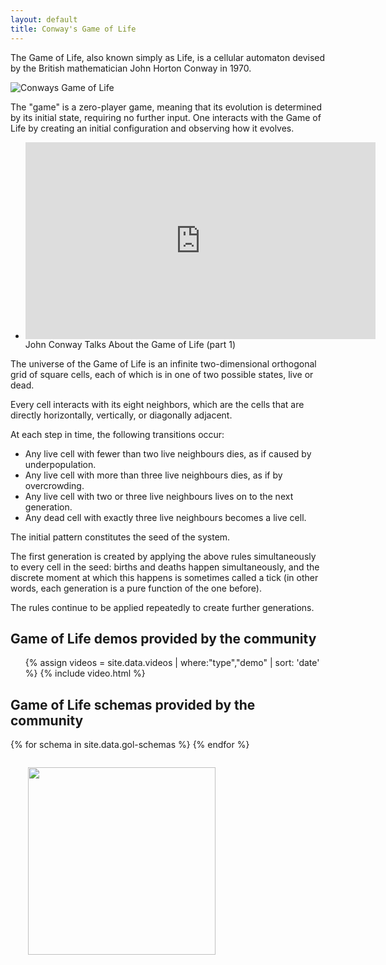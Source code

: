 ```yaml
---
layout: default
title: Conway's Game of Life
---
```


The Game of Life, also known simply as Life, is a cellular automaton devised by the British mathematician John Horton Conway in 1970.

![Conways Game of Life](/images/Gospers_glider_gun.gif)

The "game" is a zero-player game, meaning that its evolution is determined by its initial state, requiring no further input. One interacts with the Game of Life by creating an initial configuration and observing how it evolves.

<ul class="video-list">
<li class="video">
<iframe width="560" height="315" src="https://www.youtube.com/embed/FdMzngWchDk" frameborder="0" allow="accelerometer; autoplay; encrypted-media; gyroscope; picture-in-picture" allowfullscreen></iframe>
<div class="title">John Conway Talks About the Game of Life (part 1)</div>
</li>
</ul>

The universe of the Game of Life is an infinite two-dimensional orthogonal grid of square cells, each of which is in one of two possible states, live or dead. 

Every cell interacts with its eight neighbors, which are the cells that are directly horizontally, vertically, or diagonally adjacent.

At each step in time, the following transitions occur:

* Any live cell with fewer than two live neighbours dies, as if caused by underpopulation.
* Any live cell with more than three live neighbours dies, as if by overcrowding.
* Any live cell with two or three live neighbours lives on to the next generation.
* Any dead cell with exactly three live neighbours becomes a live cell.

The initial pattern constitutes the seed of the system.

The first generation is created by applying the above rules simultaneously to every cell in the seed: births and deaths happen simultaneously, and the discrete moment at which this happens is sometimes called a tick (in other words, each generation is a pure function of the one before). 

The rules continue to be applied repeatedly to create further generations.

## Game of Life demos provided by the community

<section class="videos">
  <ul class="video-list">
    {% assign videos = site.data.videos | where:"type","demo" | sort: 'date' %}
    {% include video.html %}
  </ul>
</section>

## Game of Life schemas provided by the community

{% for schema in site.data.gol-schemas %}
<a href="{{ schema.url }}" title="Schema by {{ schema.author}}"><img alt="" src="{{ schema.url }}" width="300px" style="float:left;padding:2em;"></a>
{% endfor %}


